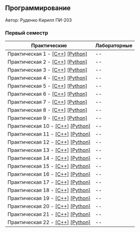 ## Программирование

Автор: Руденко Кирилл ПИ-203

### Первый семестр

| Практические | Лабораторные |
| ------------ | ------------ |
| Практическая 1 - [[C++]](./Practice/01/C++/) [[Python]](./Practice/01/Python/) | -- |
| Практическая 2 - [[C++]](./Practice/02/C++/) [[Python]](./Practice/02/Python/) | -- |
| Практическая 3 - [[C++]](./Practice/03/C++/) [[Python]](./Practice/03/Python/) | -- |
| Практическая 4 - [[C++]](./Practice/04/C++/) [[Python]](./Practice/04/Python/) | -- |
| Практическая 5 - [[C++]](./Practice/05/C++/) [[Python]](./Practice/05/Python/) | -- |
| Практическая 6 - [[C++]](./Practice/06/C++/) [[Python]](./Practice/06/Python/) | -- |
| Практическая 7 - [[C++]](./Practice/07/C++/) [[Python]](./Practice/07/Python/) | -- |
| Практическая 8 - [[C++]](./Practice/08/C++/) [[Python]](./Practice/08/Python/) | -- |
| Практическая 9 - [[C++]](./Practice/09/C++/) [[Python]](./Practice/09/Python/) | -- |
| Практическая 10 - [[C++]](./Practice/10/C++/) [[Python]](./Practice/10/Python/) | -- |
| Практическая 11 - [[C++]](./Practice/11/C++/) [[Python]](./Practice/11/Python/) | -- |
| Практическая 12 - [[C++]](./Practice/12/C++/) [[Python]](./Practice/12/Python/) | -- |
| Практическая 13 - [[C++]](./Practice/13/C++/) [[Python]](./Practice/13/Python/) | -- |
| Практическая 14 - [[C++]](./Practice/14/C++/) [[Python]](./Practice/14/Python/) | -- |
| Практическая 15 - [[C++]](./Practice/15/C++/) [[Python]](./Practice/15/Python/) | -- |
| Практическая 16 - [[C++]](./Practice/16/C++/) [[Python]](./Practice/16/Python/) | -- |
| Практическая 17 - [[C++]](./Practice/17/C++/) [[Python]](./Practice/17/Python/) | -- |
| Практическая 18 - [[C++]](./Practice/18/C++/) [[Python]](./Practice/18/Python/) | -- |
| Практическая 19 - [[C++]](./Practice/19/C++/) [[Python]](./Practice/19/Python/) | -- |
| Практическая 20 - [[C++]](./Practice/20/C++/) [[Python]](./Practice/20/Python/) | -- |
| Практическая 21 - [[C++]](./Practice/21/C++/) [[Python]](./Practice/21/Python/) | -- |
| Практическая 22 - [[C++]](./Practice/22/C++/) [[Python]](./Practice/22/Python/) | -- |

